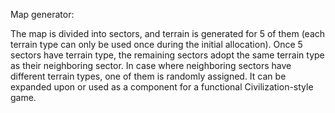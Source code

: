Map generator:

The map is divided into sectors, and terrain is generated for 5 of them (each terrain type can only be used once during the initial allocation).
Once 5 sectors have terrain type, the remaining sectors adopt the same terrain type as their neighboring sector. In case where neighboring sectors have different terrain types, one of them is randomly assigned.
It can be expanded upon or used as a component for a functional Civilization-style game.
